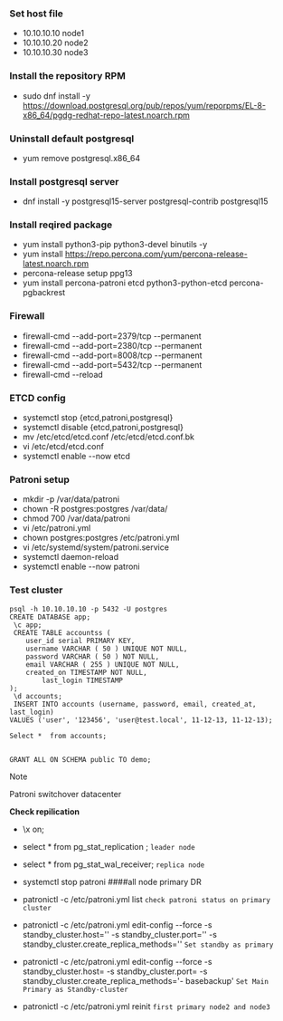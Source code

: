 ### Set host file

*  10.10.10.10    node1
*  10.10.10.20    node2    
*  10.10.10.30    node3

### Install the repository RPM
*  sudo dnf install -y https://download.postgresql.org/pub/repos/yum/reporpms/EL-8-x86_64/pgdg-redhat-repo-latest.noarch.rpm

### Uninstall default postgresql
* yum remove postgresql.x86_64

### Install postgresql server
* dnf install -y postgresql15-server postgresql-contrib postgresql15

### Install reqired package
* yum install python3-pip python3-devel binutils -y
* yum install https://repo.percona.com/yum/percona-release-latest.noarch.rpm
* percona-release setup ppg13
* yum install percona-patroni etcd python3-python-etcd percona-pgbackrest

### Firewall

* firewall-cmd --add-port=2379/tcp --permanent
* firewall-cmd --add-port=2380/tcp --permanent
* firewall-cmd --add-port=8008/tcp --permanent
* firewall-cmd --add-port=5432/tcp --permanent
* firewall-cmd --reload

### ETCD config

* systemctl stop {etcd,patroni,postgresql}
* systemctl disable {etcd,patroni,postgresql}
* mv  /etc/etcd/etcd.conf /etc/etcd/etcd.conf.bk
* vi /etc/etcd/etcd.conf
* systemctl enable --now etcd

### Patroni setup

* mkdir -p /var/data/patroni
* chown -R postgres:postgres /var/data/
* chmod 700 /var/data/patroni
* vi /etc/patroni.yml
* chown postgres:postgres /etc/patroni.yml
* vi /etc/systemd/system/patroni.service
* systemctl daemon-reload
* systemctl enable --now patroni


### Test cluster
```
psql -h 10.10.10.10 -p 5432 -U postgres
CREATE DATABASE app;
 \c app;
 CREATE TABLE accountss (
	user_id serial PRIMARY KEY,
	username VARCHAR ( 50 ) UNIQUE NOT NULL,
	password VARCHAR ( 50 ) NOT NULL,
	email VARCHAR ( 255 ) UNIQUE NOT NULL,
	created_on TIMESTAMP NOT NULL,
        last_login TIMESTAMP
);
 \d accounts;
 INSERT INTO accounts (username, password, email, created_at, last_login)
VALUES ('user', '123456', 'user@test.local', 11-12-13, 11-12-13);

Select *  from accounts;


GRANT ALL ON SCHEMA public TO demo;
```


> [!Note]
> Patroni switchover datacenter

**Check repilication**
* \x on;
* select *  from pg_stat_replication ;  `leader node`
* select *  from pg_stat_wal_receiver;  `replica node`

* systemctl stop patroni  ####all node primary DR
* patronictl -c /etc/patroni.yml list `check patroni status on primary cluster`
* patronictl -c /etc/patroni.yml edit-config --force -s standby_cluster.host='' -s standby_cluster.port='' -s standby_cluster.create_replica_methods=''   `Set standby as primary`
* patronictl -c /etc/patroni.yml edit-config --force -s standby_cluster.host=<dc2-ip> -s standby_cluster.port=<port> -s standby_cluster.create_replica_methods='- basebackup'   `Set Main Primary as Standby-cluster`
* patronictl -c /etc/patroni.yml reinit `first primary node2 and node3`
